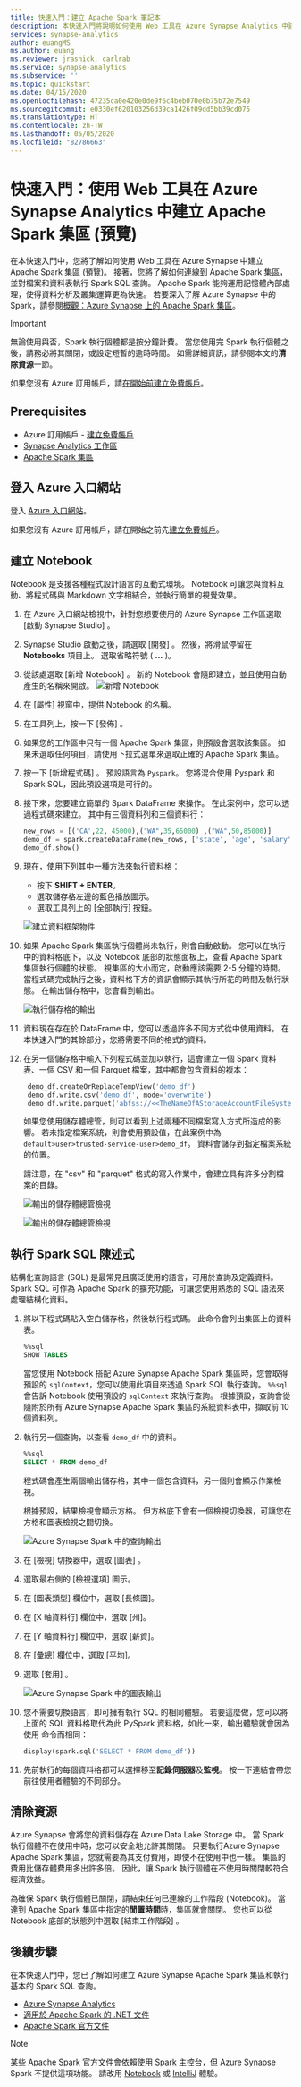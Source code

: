 ```yaml
---
title: 快速入門：建立 Apache Spark 筆記本
description: 本快速入門將說明如何使用 Web 工具在 Azure Synapse Analytics 中建立 Apache Spark 集區 (預覽)，以及執行 Spark SQL 查詢。
services: synapse-analytics
author: euangMS
ms.author: euang
ms.reviewer: jrasnick, carlrab
ms.service: synapse-analytics
ms.subservice: ''
ms.topic: quickstart
ms.date: 04/15/2020
ms.openlocfilehash: 47235ca0e420e0de9f6c4beb070e0b75b72e7549
ms.sourcegitcommit: e0330ef620103256d39ca1426f09dd5bb39cd075
ms.translationtype: HT
ms.contentlocale: zh-TW
ms.lasthandoff: 05/05/2020
ms.locfileid: "82786663"
---
```

# <a name="quickstart-create-an-apache-spark-pool-preview-in-azure-synapse-analytics-using-web-tools"></a>快速入門：使用 Web 工具在 Azure Synapse Analytics 中建立 Apache Spark 集區 (預覽)

在本快速入門中，您將了解如何使用 Web 工具在 Azure Synapse 中建立 Apache Spark 集區 (預覽)。 接著，您將了解如何連線到 Apache Spark 集區，並對檔案和資料表執行 Spark SQL 查詢。 Apache Spark 能夠運用記憶體內部處理，使得資料分析及叢集運算更為快速。 若要深入了解 Azure Synapse 中的 Spark，請參閱[概觀：Azure Synapse 上的 Apache Spark 集區](./spark/apache-spark-overview.md)。

> [!IMPORTANT]
> 無論使用與否，Spark 執行個體都是按分鐘計費。 當您使用完 Spark 執行個體之後，請務必將其關閉，或設定短暫的逾時時間。 如需詳細資訊，請參閱本文的**清除資源**一節。

如果您沒有 Azure 訂用帳戶，請[在開始前建立免費帳戶](https://azure.microsoft.com/free/)。

## <a name="prerequisites"></a>Prerequisites

- Azure 訂用帳戶 - [建立免費帳戶](https://azure.microsoft.com/free/)
- [Synapse Analytics 工作區](quickstart-create-workspace.md)
- [Apache Spark 集區](quickstart-create-apache-spark-pool.md)

## <a name="sign-in-to-the-azure-portal"></a>登入 Azure 入口網站

登入 [Azure 入口網站](https://portal.azure.com/)。

如果您沒有 Azure 訂用帳戶，請在開始之前先[建立免費帳戶](https://azure.microsoft.com/free/)。

## <a name="create-a-notebook"></a>建立 Notebook

Notebook 是支援各種程式設計語言的互動式環境。 Notebook 可讓您與資料互動、將程式碼與 Markdown 文字相結合，並執行簡單的視覺效果。

1. 在 Azure 入口網站檢視中，針對您想要使用的 Azure Synapse 工作區選取 [啟動 Synapse Studio]  。
2. Synapse Studio 啟動之後，請選取 [開發]  。 然後，將滑鼠停留在 **Notebooks** 項目上。 選取省略符號 ( **...** )。
3. 從該處選取 [新增 Notebook]  。 新的 Notebook 會隨即建立，並且使用自動產生的名稱來開啟。
  ![新增 Notebook](./media/quickstart-apache-spark-notebook/spark-get-started-new-notebook.png "新增筆記本")

4. 在 [屬性]  視窗中，提供 Notebook 的名稱。
5. 在工具列上，按一下 [發佈]  。
6. 如果您的工作區中只有一個 Apache Spark 集區，則預設會選取該集區。 如果未選取任何項目，請使用下拉式選單來選取正確的 Apache Spark 集區。
7. 按一下 [新增程式碼]  。 預設語言為 `Pyspark`。 您將混合使用 Pyspark 和 Spark SQL，因此預設選項是可行的。
8. 接下來，您要建立簡單的 Spark DataFrame 來操作。 在此案例中，您可以透過程式碼來建立。 其中有三個資料列和三個資料行：

   ```python
   new_rows = [('CA',22, 45000),("WA",35,65000) ,("WA",50,85000)]
   demo_df = spark.createDataFrame(new_rows, ['state', 'age', 'salary'])
   demo_df.show()
   ```

9. 現在，使用下列其中一種方法來執行資料格：

   - 按下 **SHIFT + ENTER**。
   - 選取儲存格左邊的藍色播放圖示。
   - 選取工具列上的 [全部執行]  按鈕。

   ![建立資料框架物件](./media/quickstart-apache-spark-notebook/spark-get-started-create-data-frame-object.png "Spark 作業的輸出")

10. 如果 Apache Spark 集區執行個體尚未執行，則會自動啟動。 您可以在執行中的資料格底下，以及 Notebook 底部的狀態面板上，查看 Apache Spark 集區執行個體的狀態。 視集區的大小而定，啟動應該需要 2-5 分鐘的時間。 當程式碼完成執行之後，資料格下方的資訊會顯示其執行所花的時間及執行狀態。 在輸出儲存格中，您會看到輸出。

    ![執行儲存格的輸出](./media/quickstart-apache-spark-notebook/run-cell-with-output.png "Spark 作業的輸出")

11. 資料現在存在於 DataFrame 中，您可以透過許多不同方式從中使用資料。 在本快速入門的其餘部分，您將需要不同的格式的資料。
12. 在另一個儲存格中輸入下列程式碼並加以執行，這會建立一個 Spark 資料表、一個 CSV 和一個 Parquet 檔案，其中都會包含資料的複本：

    ```python
     demo_df.createOrReplaceTempView('demo_df')
     demo_df.write.csv('demo_df', mode='overwrite')
     demo_df.write.parquet('abfss://<<TheNameOfAStorageAccountFileSystem>>@<<TheNameOfAStorageAccount>>.dfs.core.windows.net/demodata/demo_df', mode='overwrite')
    ```

    如果您使用儲存體總管，則可以看到上述兩種不同檔案寫入方式所造成的影響。 若未指定檔案系統，則會使用預設值，在此案例中為 `default>user>trusted-service-user>demo_df`。 資料會儲存到指定檔案系統的位置。

    請注意，在 "csv" 和 "parquet" 格式的寫入作業中，會建立具有許多分割檔案的目錄。

    ![輸出的儲存體總管檢視](./media/quickstart-apache-spark-notebook/spark-get-started-default-storage.png "輸出的儲存體總管檢視")

    ![輸出的儲存體總管檢視](./media/quickstart-apache-spark-notebook/spark-get-started-default-storage2.png "輸出的儲存體總管檢視")

## <a name="run-spark-sql-statements"></a>執行 Spark SQL 陳述式

結構化查詢語言 (SQL) 是最常見且廣泛使用的語言，可用於查詢及定義資料。 Spark SQL 可作為 Apache Spark 的擴充功能，可讓您使用熟悉的 SQL 語法來處理結構化資料。

1. 將以下程式碼貼入空白儲存格，然後執行程式碼。 此命令會列出集區上的資料表。

   ```sql
   %%sql
   SHOW TABLES
   ```

   當您使用 Notebook 搭配 Azure Synapse Apache Spark 集區時，您會取得預設的 `sqlContext`，您可以使用此項目來透過 Spark SQL 執行查詢。 `%%sql` 會告訴 Notebook 使用預設的 `sqlContext` 來執行查詢。 根據預設，查詢會從隨附於所有 Azure Synapse Apache Spark 集區的系統資料表中，擷取前 10 個資料列。

2. 執行另一個查詢，以查看 `demo_df` 中的資料。

    ```sql
    %%sql
    SELECT * FROM demo_df
    ```

    程式碼會產生兩個輸出儲存格，其中一個包含資料，另一個則會顯示作業檢視。

    根據預設，結果檢視會顯示方格。 但方格底下會有一個檢視切換器，可讓您在方格和圖表檢視之間切換。

    ![Azure Synapse Spark 中的查詢輸出](./media/quickstart-apache-spark-notebook/spark-get-started-query.png "Azure Synapse Spark 中的查詢輸出")

3. 在 [檢視]  切換器中，選取 [圖表]  。
4. 選取最右側的 [檢視選項]  圖示。
5. 在 [圖表類型]  欄位中，選取 [長條圖]。
6. 在 [X 軸資料行] 欄位中，選取 [州]。
7. 在 [Y 軸資料行] 欄位中，選取 [薪資]。
8. 在 [彙總]  欄位中，選取 [平均]。
9. 選取 [套用]  。

   ![Azure Synapse Spark 中的圖表輸出](./media/quickstart-apache-spark-notebook/spark-get-started-query-chart-output.png "Azure Synapse Spark 中的圖表輸出")

10. 您不需要切換語言，即可擁有執行 SQL 的相同體驗。 若要這麼做，您可以將上面的 SQL 資料格取代為此 PySpark 資料格，如此一來，輸出體驗就會因為使用  命令而相同：

    ```python
    display(spark.sql('SELECT * FROM demo_df'))
    ```

11. 先前執行的每個資料格都可以選擇移至**記錄伺服器**及**監視**。 按一下連結會帶您前往使用者體驗的不同部分。

## <a name="clean-up-resources"></a>清除資源

Azure Synapse 會將您的資料儲存在 Azure Data Lake Storage 中。 當 Spark 執行個體不在使用中時，您可以安全地允許其關閉。 只要執行Azure Synapse Apache Spark 集區，您就需要為其支付費用，即使不在使用中也一樣。 集區的費用比儲存體費用多出許多倍。 因此，讓 Spark 執行個體在不使用時關閉較符合經濟效益。

為確保 Spark 執行個體已關閉，請結束任何已連線的工作階段 (Notebook)。 當達到 Apache Spark 集區中指定的**閒置時間**時，集區就會關閉。 您也可以從 Notebook 底部的狀態列中選取 [結束工作階段]  。

## <a name="next-steps"></a>後續步驟

在本快速入門中，您已了解如何建立 Azure Synapse Apache Spark 集區和執行基本的 Spark SQL 查詢。

- [Azure Synapse Analytics](overview-what-is.md)
- [適用於 Apache Spark 的 .NET 文件](/dotnet/spark?toc=/azure/synapse-analytics/toc.json&bc=/azure/synapse-analytics/breadcrumb/toc.json)
- [Apache Spark 官方文件](https://spark.apache.org/docs/latest/)

>[!NOTE]
> 某些 Apache Spark 官方文件會依賴使用 Spark 主控台，但 Azure Synapse Spark 不提供這項功能。 請改用 [Notebook](quickstart-apache-spark-notebook.md) 或 [IntelliJ](./spark/intellij-tool-synapse.md) 體驗。
